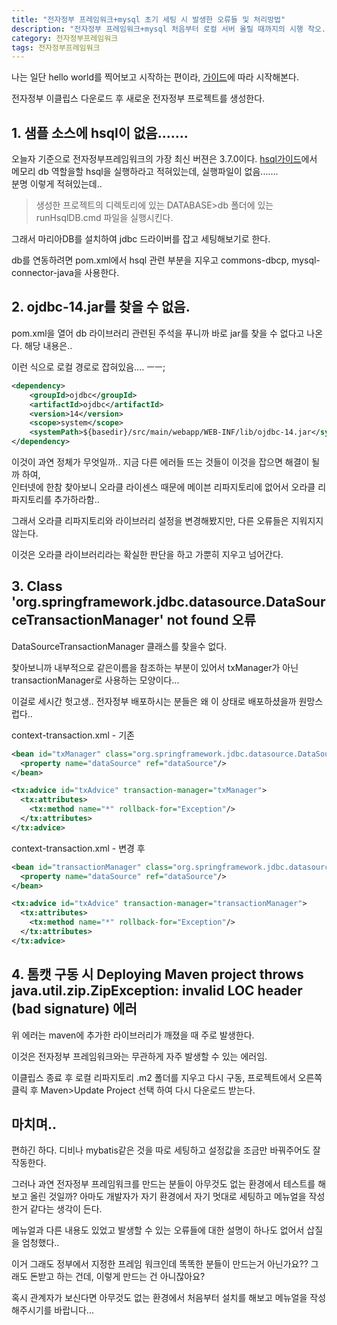 ```yaml
---
title: "전자정부 프레임워크+mysql 초기 세팅 시 발생한 오류들 및 처리방법"
description: "전자정부 프레임워크+mysql 처음부터 로컬 서버 올릴 때까지의 시행 착오."
category: 전자정부프레임워크
tags: 전자정부프레임워크
--- 
```


나는 일단 hello world를 찍어보고 시작하는 편이라, <a href="https://www.egovframe.go.kr/wiki/doku.php?id=egovframework:dev3.7:clntinstall" target="_blank">가이드</a>에 따라 시작해본다.

전자정부 이클립스 다운로드 후 새로운 전자정부 프로젝트를 생성한다.

## 1. 샘플 소스에 hsql이 없음.......
오늘자 기준으로 전자정부프레임워크의 가장 최신 버젼은 3.7.0이다.
<a href="http://www.egovframe.go.kr/wiki/doku.php?id=egovframework:dev2:imp:dbio_editor:hsqldb_guide" target="_blank">hsql가이드</a>에서 메모리 db 역할을할 hsql을 실행하라고 적혀있는데, 실행파일이 없음.......  
분명 이렇게 적혀있는데..
> 생성한 프로젝트의 디렉토리에 있는 DATABASE>db 폴더에 있는 runHsqlDB.cmd 파일을 실행시킨다.

그래서 마리아DB를 설치하여 jdbc 드라이버를 잡고 세팅해보기로 한다.

db를 연동하려면 pom.xml에서 hsql 관련 부분을 지우고 commons-dbcp, mysql-connector-java을 사용한다.

## 2. ojdbc-14.jar를 찾을 수 없음.
pom.xml을 열어 db 라이브러리 관련된 주석을 푸니까 바로 jar를 찾을 수 없다고 나온다. 해당 내용은..

이런 식으로 로컬 경로로 잡혀있음.... ㅡㅡ;
``` xml
<dependency>
    <groupId>ojdbc</groupId>
    <artifactId>ojdbc</artifactId>
    <version>14</version>
    <scope>system</scope>
    <systemPath>${basedir}/src/main/webapp/WEB-INF/lib/ojdbc-14.jar</systemPath> 
</dependency>
```
이것이 과연 정체가 무엇일까.. 지금 다른 에러들 뜨는 것들이 이것을 잡으면 해결이 될까 하여,  
인터넷에 한참 찾아보니 오라클 라이센스 때문에 메이븐 리파지토리에 없어서 오라클 리파지토리를 추가하라함..

그래서 오라클 리파지토리와 라이브러리 설정을 변경해봤지만, 다른 오류들은 지워지지 않는다.

이것은 오라클 라이브러리라는 확실한 판단을 하고 가뿐히 지우고 넘어간다.


## 3. Class 'org.springframework.jdbc.datasource.DataSourceTransactionManager' not found 오류

DataSourceTransactionManager 클래스를 찾을수 없다.

찾아보니까 내부적으로 같은이름을 참조하는 부분이 있어서 txManager가 아닌 transactionManager로 사용하는 모양이다...

이걸로 세시간 헛고생.. 전자정부 배포하시는 분들은 왜 이 상태로 배포하셨을까 원망스럽다..

context-transaction.xml - 기존
``` xml
<bean id="txManager" class="org.springframework.jdbc.datasource.DataSourceTransactionManager">
  <property name="dataSource" ref="dataSource"/>
</bean>

<tx:advice id="txAdvice" transaction-manager="txManager">
  <tx:attributes>
    <tx:method name="*" rollback-for="Exception"/>
  </tx:attributes>
</tx:advice>
```

context-transaction.xml - 변경 후
``` xml
<bean id="transactionManager" class="org.springframework.jdbc.datasource.DataSourceTransactionManager">
  <property name="dataSource" ref="dataSource"/>
</bean>

<tx:advice id="txAdvice" transaction-manager="transactionManager">
  <tx:attributes>
    <tx:method name="*" rollback-for="Exception"/>
  </tx:attributes>
</tx:advice>
```

## 4. 톰캣 구동 시 Deploying Maven project throws java.util.zip.ZipException: invalid LOC header (bad signature) 에러
위 에러는 maven에 추가한 라이브러리가 깨졌을 때 주로 발생한다.

이것은 전자정부 프레임워크와는 무관하게 자주 발생할 수 있는 에러임.

이클립스 종료 후 로컬 리파지토리 .m2 폴더를 지우고 다시 구동, 프로젝트에서 오른쪽 클릭 후 Maven>Update Project 선택 하여 다시 다운로드 받는다.

## 마치며..
편하긴 하다. 디비나 mybatis같은 것을 따로 세팅하고 설정값을 조금만 바꿔주어도 잘 작동한다.

그러나 과연 전자정부 프레임워크를 만드는 분들이 아무것도 없는 환경에서 테스트를 해보고 올린 것일까? 아마도 개발자가 자기 환경에서 자기 멋대로 세팅하고 메뉴얼을 작성한거 같다는 생각이 든다.

메뉴얼과 다른 내용도 있었고 발생할 수 있는 오류들에 대한 설명이 하나도 없어서 삽질을 엄청했다..

이거 그래도 정부에서 지정한 프레임 워크인데 똑똑한 분들이 만드는거 아닌가요?? 그래도 돈받고 하는 건데, 이렇게 만드는 건 아니잖아요?

혹시 관계자가 보신다면 아무것도 없는 환경에서 처음부터 설치를 해보고 메뉴얼을 작성해주시기를 바랍니다...
